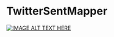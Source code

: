 # TwitterSentMapper
[![IMAGE ALT TEXT HERE](https://img.youtube.com/vi/6Wy8sp3H8Xo/0.jpg)](https://www.youtube.com/watch?v=YOUTUBE_VIDEO_ID_HERE)
